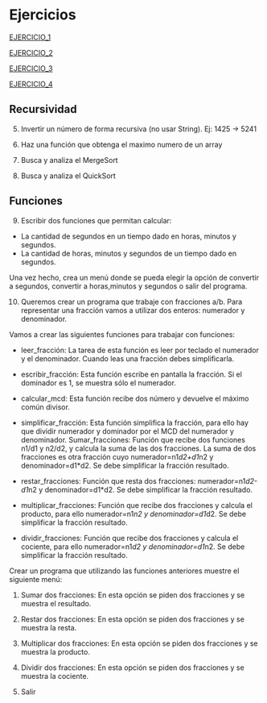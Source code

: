 # Ejercicios

[EJERCICIO_1](https://github.com/TheBridge-FullStackDeveloper/fundamentos-de-programacion-kata-fizzbuzz)

[EJERCICIO_2](https://github.com/TheBridge-FullStackDeveloper/fundamentos-de-programacion-bikram-var-bucles-condicionales)

[EJERCICIO_3](https://github.com/TheBridge-FullStackDeveloper/fundamentos-de-programacion-bikram-array-funciones)

[EJERCICIO_4](https://github.com/TheBridge-FullStackDeveloper/fundamentos-de-programacion-kata-chauchat)


## Recursividad
5. Invertir un número de forma recursiva (no usar String). Ej: 1425 -> 5241

6. Haz una función que obtenga el maximo numero de un array

7. Busca y analiza el MergeSort

8. Busca y analiza el QuickSort

## Funciones 

9. Escribir dos funciones que permitan calcular:

- La cantidad de segundos en un tiempo dado en horas, minutos y segundos.
- La cantidad de horas, minutos y segundos de un tiempo dado en segundos.

Una vez hecho, crea un menú donde se pueda elegir la opción de convertir a segundos, convertir a horas,minutos y segundos o salir del programa.

10. Queremos crear un programa que trabaje con fracciones a/b. Para representar una fracción vamos a utilizar dos enteros: numerador y denominador.

Vamos a crear las siguientes funciones para trabajar con funciones:

- leer_fracción: La tarea de esta función es leer por teclado el numerador y el denominador. Cuando leas una fracción debes simplificarla.

- escribir_fracción: Esta función escribe en pantalla la fracción. Si el dominador es 1, se muestra sólo el numerador.

- calcular_mcd: Esta función recibe dos número y devuelve el máximo común divisor.

- simplificar_fracción: Esta función simplifica la fracción, para ello hay que dividir numerador y dominador por el MCD del numerador y denominador.
Sumar_fracciones: Función que recibe dos funciones n1/d1 y n2/d2, y calcula la suma de las dos fracciones. La suma de dos fracciones es otra fracción cuyo numerador=n1*d2+d1*n2 y denominador=d1*d2. Se debe simplificar la fracción resultado.

- restar_fracciones: Función que resta dos fracciones: numerador=n1*d2-d1*n2 y denominador=d1*d2. Se debe simplificar la fracción resultado.

- multiplicar_fracciones: Función que recibe dos fracciones y calcula el producto, para ello numerador=n1*n2 y denominador=d1*d2. Se debe simplificar la fracción resultado.

- dividir_fracciones: Función que recibe dos fracciones y calcula el cociente, para ello numerador=n1*d2 y denominador=d1*n2. Se debe simplificar la fracción resultado.


Crear un programa que utilizando las funciones anteriores muestre el siguiente menú:

1. Sumar dos fracciones: En esta opción se piden dos fracciones y se muestra el resultado.

2. Restar dos fracciones: En esta opción se piden dos fracciones y se muestra la resta.

3. Multiplicar dos fracciones: En esta opción se piden dos fracciones y se muestra la producto.

4. Dividir dos fracciones: En esta opción se piden dos fracciones y se muestra la cociente.

5. Salir
